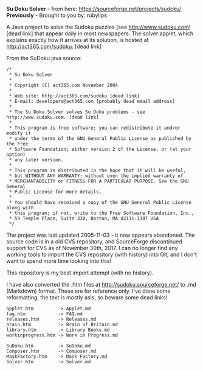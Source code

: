 **Su Doku Solver** - from here: https://sourceforge.net/projects/sudoku/<br>
**Previously** - Brought to you by: rubylips

A Java project to solve the Sudoku puzzles (see http://www.sudoku.com) [dead link] that appear daily in most newspapers.
The solver applet, which explains exactly how it arrives at its solution, is hosted at http://act365.com/sudoku. [dead link]

From the SuDoku.java source:
```
/*
 * Su Doku Solver
 *
 * Copyright (C) act365.com November 2004
 *
 * Web site: http://act365.com/sudoku [dead link]
 * E-mail: developers@act365.com [probably dead email address]
 *
 * The Su Doku Solver solves Su Doku problems - see http://www.sudoku.com. [dead link]
 *
 * This program is free software; you can redistribute it and/or modify it
 * under the terms of the GNU General Public License as published by the Free
 * Software Foundation; either version 2 of the License, or (at your option)
 * any later version.
 *
 * This program is distributed in the hope that it will be useful,
 * but WITHOUT ANY WARRANTY; without even the implied warranty of
 * MERCHANTABILITY or FITNESS FOR A PARTICULAR PURPOSE. See the GNU General
 * Public License for more details.
 *
 * You should have received a copy of the GNU General Public License along with
 * this program; if not, write to the Free Software Foundation, Inc.,
 * 59 Temple Place, Suite 330, Boston, MA 02111-1307 USA
 */
```

The project was last updated 2005-11-03 - it now appears abandoned.
The source code is in a old CVS repository, and SourceForge discontinued support for CVS as of November 30th, 2017.
I can no longer find any working tools to import the CVS repository (with history) into Git,
and I don't want to spend more time looking into this!

This repository is my best import attempt (with no history).

I have also converted the .htm files at http://sudoku.sourceforge.net/ to .md (Markdown) format.
These are for reference only.
I've done some reformatting, the text is mostly asis, so beware some dead links!
```
applet.htm         -> Applet.md
faq.htm            -> FAQ.md
releases.htm       -> Releases.md
brain.htm          -> Brain of Britain.md
library.htm        -> Library Books.md
workinprogress.htm -> Work in Progress.md
```
```
SuDoku.htm         -> SuDoku.md
Composer.htm       -> Composer.md
MaskFactory.htm    -> Mask Factory.md
Solver.htm         -> Solver.md
```

&nbsp;

